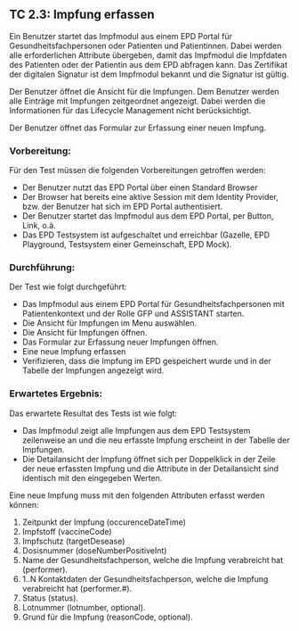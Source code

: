 ## TC 2.3: Impfung erfassen
Ein Benutzer startet das Impfmodul aus einem EPD Portal für Gesundheitsfachpersonen oder Patienten und Patientinnen.  Dabei werden alle erforderlichen Attribute übergeben, damit das Impfmodul die Impfdaten des Patienten oder der Patientin aus dem EPD abfragen kann. Das Zertifikat der digitalen Signatur ist dem Impfmodul bekannt und die Signatur ist gültig.

Der Benutzer öffnet die Ansicht für die Impfungen. Dem Benutzer werden alle Einträge mit Impfungen zeitgeordnet angezeigt. Dabei werden die Informationen für das Lifecycle Management nicht berücksichtigt.

Der Benutzer öffnet das Formular zur Erfassung einer neuen Impfung.

### Vorbereitung:

Für den Test müssen die folgenden Vorbereitungen getroffen werden:
- Der Benutzer nutzt das EPD Portal über einen Standard Browser
- Der Browser hat bereits eine aktive Session mit dem Identity Provider, bzw. der Benutzer hat sich im EPD Portal authentisiert.
- Der Benutzer startet das Impfmodul aus dem EPD Portal, per Button, Link, o.ä.  
- Das EPD Testsystem ist aufgeschaltet und erreichbar (Gazelle, EPD Playground, Testsystem einer Gemeinschaft, EPD Mock).

### Durchführung:
Der Test wie folgt durchgeführt:
- Das Impfmodul aus einem EPD Portal für Gesundheitsfachpersonen mit Patientenkontext und der Rolle GFP und ASSISTANT starten.
- Die Ansicht für Impfungen im Menu auswählen.
- Die Ansicht für Impfungen öffnen.
- Das Formular zur Erfassung neuer Impfungen öffnen.
- Eine neue Impfung erfassen
- Verifizieren, dass die Impfung im EPD gespeichert wurde und in der Tabelle der Impfungen angezeigt wird.

### Erwartetes Ergebnis:
Das erwartete Resultat des Tests ist wie folgt:
- Das Impfmodul zeigt alle Impfungen aus dem EPD Testsystem zeilenweise an und die neu erfasste Impfung erscheint in der Tabelle der Impfungen.
- Die Detailansicht der Impfung öffnet sich per Doppelklick in der Zeile der neue erfassten Impfung und die Attribute in der Detailansicht sind identisch mit den eingegeben Werten.

Eine neue Impfung muss mit den folgenden Attributen erfasst werden können:  
1.  Zeitpunkt der Impfung (occurenceDateTime)
2.  Impfstoff (vaccineCode)
3.	Impfschutz (targetDesease)
4.	Dosisnummer (doseNumberPositiveInt)
5.	Name der Gesundheitsfachperson, welche die Impfung verabreicht hat (performer).
6.	1..N Kontaktdaten der Gesundheitsfachperson,  welche die Impfung verabreicht hat (performer.#).
7.	Status (status).
8.	Lotnummer (lotnumber, optional).
9.	Grund für die Impfung (reasonCode, optional).
